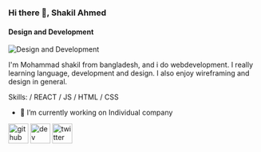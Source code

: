 ### Hi there 👋, Shakil Ahmed
#### Design and Development
![Design and Development](https://pbs.twimg.com/profile_banners/1360450975794950146/1721293226/1080x360)

I'm Mohammad shakil from bangladesh, and i do webdevelopment. I really learning language, development and design. I also enjoy wireframing and design in general. 

Skills: / REACT / JS / HTML / CSS

- 🔭 I’m currently working on Individual company 


[<img src='https://cdn.jsdelivr.net/npm/simple-icons@3.0.1/icons/github.svg' alt='github' height='40'>](https://github.com/shakilahmed6652)  [<img src='https://cdn.jsdelivr.net/npm/simple-icons@3.0.1/icons/dev-dot-to.svg' alt='dev' height='40'>](https://dev.to/shakilahmed6652)  [<img src='https://cdn.jsdelivr.net/npm/simple-icons@3.0.1/icons/twitter.svg' alt='twitter' height='40'>](https://twitter.com/@ShakilA23505349)  

